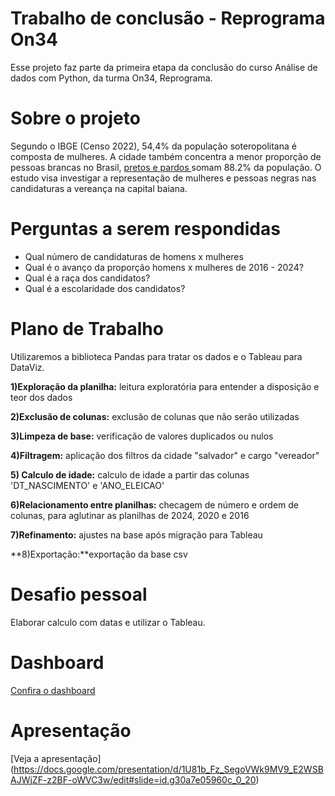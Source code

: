 
# Trabalho de conclusão - Reprograma On34

Esse projeto faz parte da primeira etapa da conclusão do curso Análise de dados com Python, da turma On34, Reprograma.



# Sobre o projeto

Segundo o IBGE (Censo 2022),  54,4% da população soteropolitana é composta de mulheres. A cidade também concentra a menor proporção de pessoas brancas no Brasil, [pretos e pardos ](https://g1.globo.com/ba/bahia/noticia/2023/12/22/censo-2022-cor-ou-raca-municipios-da-bahia.ghtml)somam 88.2% da população. O estudo visa investigar a representação de mulheres e pessoas negras nas candidaturas a vereança na capital baiana.

# Perguntas a serem respondidas

- Qual número de candidaturas de homens x mulheres
- Qual é o avanço da proporção homens x mulheres de 2016 - 2024?
- Qual é a raça dos candidatos?
- Qual é a escolaridade dos candidatos?


# Plano de Trabalho


Utilizaremos a biblioteca Pandas para tratar os dados e o Tableau para DataViz.


**1)Exploração da planilha:** leitura exploratória para entender a disposição e teor dos dados


**2)Exclusão de colunas:** exclusão de colunas que não serão utilizadas


**3)Limpeza de base:** verificação de valores duplicados ou nulos


**4)Filtragem:** aplicação dos filtros da cidade "salvador" e cargo "vereador"

**5) Calculo de idade:** calculo de idade a partir das colunas 'DT_NASCIMENTO' e 'ANO_ELEICAO'


**6)Relacionamento entre planilhas:** checagem de número e ordem de colunas, para aglutinar as planilhas de 2024, 2020 e 2016


**7)Refinamento:** ajustes na base após migração para Tableau


**8)Exportação:**exportação da base csv


# Desafio pessoal

Elaborar calculo com datas e utilizar o Tableau.

# Dashboard

[Confira o dashboard](https://public.tableau.com/views/TrabalhofinalAnlisededadoscomPython-ReprogramaOn34/DASHFINALCORESII?:language=pt-BR&:sid=&:redirect=auth&:display_count=n&:origin=viz_share_link)

# Apresentação

[Veja a apresentação] (https://docs.google.com/presentation/d/1U81b_Fz_SegoVWk9MV9_E2WSBAJWjZF-z2BF-oWVC3w/edit#slide=id.g30a7e05960c_0_20)
